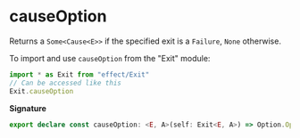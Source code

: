 # causeOption

Returns a `Some<Cause<E>>` if the specified exit is a `Failure`, `None`
otherwise.

To import and use `causeOption` from the "Exit" module:

```ts
import * as Exit from "effect/Exit"
// Can be accessed like this
Exit.causeOption
```

**Signature**

```ts
export declare const causeOption: <E, A>(self: Exit<E, A>) => Option.Option<Cause.Cause<E>>
```
